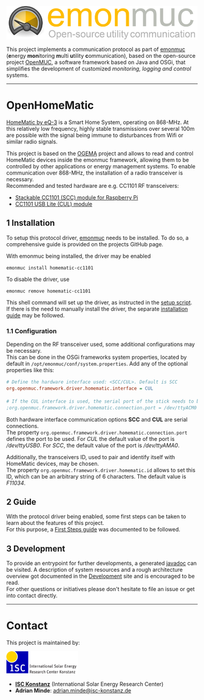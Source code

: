 ![emonmuc header](docs/img/emonmuc-logo.png)

This project implements a communication protocol as part of [emonmuc](https://github.com/isc-konstanz/emonmuc/) (**e**nergy **mon**itoring **m**ulti **u**tility **c**ommunication), based on the open-source project [OpenMUC](https://www.openmuc.org/), a software framework based on Java and OSGi, that simplifies the development of customized *monitoring, logging and control* systems.


----------

# OpenHomeMatic

[HomeMatic by eQ-3](https://www.eq-3.de/produkte/homematic.html) is a Smart Home System, operating on 868-MHz. At this relatively low frequency, highly stable transmissions over several 100m are possible with the signal being immune to disturbances from Wifi or similar radio signals.  

This project is based on the [OGEMA](http://www.ogema.org/) project and allows to read and control HomeMatic devices inside the emonmuc framework, allowing them to be controlled by other applications or energy management systems. To enable communication over 868-MHz, the installation of a radio transceiver is necessary.  
Recommended and tested hardware are e.g. CC1101 RF transceivers:

- [Stackable CC1101 (SCC) module for Raspberry Pi](http://busware.de/tiki-index.php?page=SCC)
- [CC1101 USB Lite (CUL) module](http://busware.de/tiki-index.php?page=CUL)


## 1 Installation

To setup this protocol driver, [emonmuc](https://github.com/isc-konstanz/emonmuc/) needs to be installed. To do so, a comprehensive guide is provided on the projects GitHub page.

With emonmuc being installed, the driver may be enabled

~~~
emonmuc install homematic-cc1101
~~~

To disable the driver, use

~~~
emonmuc remove homematic-cc1101
~~~

This shell command will set up the driver, as instructed in the [setup script](setup.sh).  
If there is the need to manually install the driver, the separate [installation guide](docs/LinuxInstall.md) may be followed.


### 1.1 Configuration

Depending on the RF transceiver used, some additional configurations may be necessary.  
This can be done in the OSGi frameworks system properties, located by default in `/opt/emonmuc/conf/system.properties`. Add any of the optional properties like this:

~~~ini
# Define the hardware interface used: <SCC/CUL>. Default is SCC
org.openmuc.framework.driver.homematic.interface = CUL

# If the CUL interface is used, the serial port of the stick needs to be defined. Default for CUL is /dev/ttyUSB0
;org.openmuc.framework.driver.homematic.connection.port = /dev/ttyACM0
~~~

Both hardware interface communication options **SCC** and **CUL** are serial connections.  
The property `org.openmuc.framework.driver.homematic.connection.port` defines the port to be used. For *CUL* the default value of the port is */dev/ttyUSB0*. For *SCC*, the default value of the port is */dev/ttyAMA0*.

Additionally, the transceivers ID, used to pair and identify itself with HomeMatic devices, may be chosen.  
The property `org.openmuc.framework.driver.homematic.id` allows to set this ID, which can be an arbitrary string of 6 characters. The default value is *F11034*.


## 2 Guide

With the protocol driver being enabled, some first steps can be taken to learn about the features of this project.  
For this purpose, a [First Steps guide](docs/FirstSteps.md) was documented to be followed.


## 3 Development

To provide an entrypoint for further developments, a generated [javadoc](https://isc-konstanz.github.io/OpenHomeMatic/javadoc/) can be visited. 
A description of system resources and a rough architecture overview got documented in the [Development](docs/Development.md) site and is encouraged to be read.  
For other questions or initiatives please don't hesitate to file an issue or get into contact directly.


----------

# Contact

This project is maintained by:

![ISC logo](docs/img/isc-logo.png)

- **[ISC Konstanz](http://isc-konstanz.de/)** (International Solar Energy Research Center)
- **Adrian Minde**: adrian.minde@isc-konstanz.de
